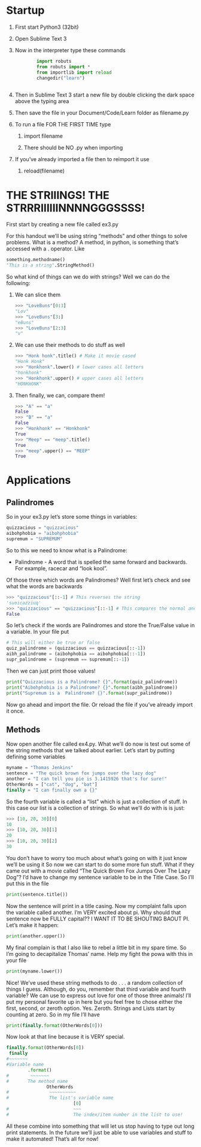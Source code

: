 Startup
=======

1.  First start Python3 (32bit)

2.  Open Sublime Text 3

3.  Now in the interpreter type these commands

    ``` python
            import robuts
            from robuts import *
            from importlib import reload
            changedir("learn")
       
    ```

4.  Then in Sublime Text 3 start a new file by double clicking the dark space above the typing area

5.  Then save the file in your Document/Code/Learn folder as filename.py

6.  To run a file FOR THE FIRST TIME type

    1.  import filename

    2.  There should be NO .py when importing

7.  If you’ve already imported a file then to reimport it use

    1.  reload(filename)

THE STRIIINGS! THE STRRRIIIIIINNNNGGGSSSS!
==========================================

First start by creating a new file called ex3.py

For this handout we’ll be using string “methods” and other things to solve problems. What is a method? A method, in python, is something that’s accessed with a . operator. Like

``` python
something.methodname()
"This is a string".StringMethod()
```

So what kind of things can we do with strings? Well we can do the following:

1.  We can slice them

    ``` python
    >>> "LoveBuns"[0:3]
    "Lov"
    >>> "LoveBuns"[3:]
    "eBuns"
    >>> "LoveBuns"[2:3]
    "v"
    ```

2.  We can use their methods to do stuff as well

    ``` python
    >>> "Honk honk".title() # Make it movie cased
    "Honk Honk"
    >>> "Honkhonk".lower() # lower cases all letters
    "honkhonk"
    >>> "Honkhonk".upper() # upper cases all letters
    "HONKHONK"
    ```

3.  Then finally, we can, compare them!

    ``` python
    >>> "A" == "a"
    False
    >>> "B" == "a"
    False
    >>> "Honkhonk" == "Honkhonk"
    True
    >>> "Meep" == "meep".title()
    True
    >>> "meep".upper() == "MEEP"
    True
    ```

Applications
============

Palindromes
-----------

So in your ex3.py let’s store some things in variables:

``` python
quizzacious = "quizzacious"
aibohphobia = "aibohphobia"
supremum = "SUPREMUM"
```

So to this we need to know what is a Palindrome:

-   Palindrome - A word that is spelled the same forward and backwards. For example, racecar and “look kool”.

Of those three which words are Palindromes? Well first let’s check and see what the words are backwards

``` python
>>> "quizzacious"[::-1] # This reverses the string
'suoicazziuq'
>>> "quizzacious" == "quizzacious"[::-1] # This compares the normal and reversed
False
```

So let’s check if the words are Palindromes and store the True/False value in a variable. In your file put

``` python
# This will either be true or false
quiz_palindrome = (quizzacious == quizzacious[::-1])
aibh_palindrome = (aibohphobia == aibohphobia[::-1])
supr_palindrome = (supremum == supremum[::-1])
```

Then we can just print those values!

``` python
print("Quizzacious is a Palindrome? {}".format(quiz_palindrome))
print("Aibohphobia is a Palindrome? {}".format(aibh_palindrome))
print("Supremum is a  Palindrome? {}".format(supr_palindrome))
```

Now go ahead and import the file. Or reload the file if you’ve already import it once.

Methods
-------

Now open another file called ex4.py. What we’ll do now is test out some of the string methods that we talked about earlier. Let’s start by putting defining some variables

``` python
myname = "Thomas Jenkins"
sentence = "The quick brown fox jumps over the lazy dog"
another = "I can tell you pie is 3.1415926 that's for sure!"
OtherWords = ["cat", "dog", "bat"]
finally = "I can finally own a {}"
```

So the fourth variable is called a “list” which is just a collection of stuff. In this case our list is a collection of strings. So what we’ll do with is is just:

``` python
>>> [10, 20, 30][0]
10
>>> [10, 20, 30][1]
20
>>> [10, 20, 30][2]
30
```

You don’t have to worry too much about what’s going on with it just know we’ll be using it So now we can start to do some more fun stuff. What if they came out with a movie called “The Quick Brown Fox Jumps Over The Lazy Dog”? I’d have to change my sentence variable to be in the Title Case. So I’ll put this in the file

``` python
print(sentence.title())
```

Now the sentence will print in a title casing. Now my complaint falls upon the variable called another. I’m VERY excited about pi. Why should that sentence now be FULLY capital?? I WANT IT TO BE SHOUTING BAOUT PI. Let’s make it happen:

``` python
print(another.upper())
```

My final complain is that I also like to rebel a little bit in my spare time. So I’m going to decapitalize Thomas’ name. Help my fight the powa with this in your file

``` python
print(myname.lower())
```

Nice! We’ve used these string methods to do . . . a random collection of things I guess. Although, do you, remember that third variable and fourth variable? We can use to express out love for one of those three animals! I’ll put my personal favorite up in here but you feel free to chose either the first, second, or zeroth option. Yes. Zeroth. Strings and Lists start by counting at zero. So in my file I’ll have

``` python
print(finally.format(OtherWords[0]))
```

Now look at that line because it is VERY special.

``` python
finally.format(OtherWords[0])
 finally
#~~~~~~~        
#Variable name 
        .format()
#        ~~~~~~~
#       The method name
               OtherWords
#               ~~~~~~~~~~
#               The list's variable name
                         [0]
#                        ~~~
#                        The index/item number in the list to use!
```

All these combine into something that will let us stop having to type out long print statements. In the future we’ll just be able to use variables and stuff to make it automated! That’s all for now!
